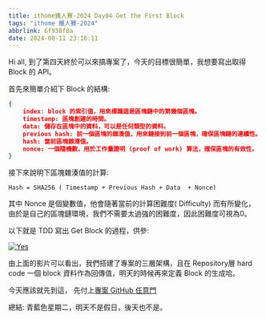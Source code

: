 ```yaml
---
title: ithome鐵人賽-2024 Day04 Get the First Block
tags: "ithome 鐵人賽-2024"
abbrlink: 6f938f8a
date: 2024-08-11 23:16:11
---
```

Hi all,  到了第四天終於可以來搞專案了，今天的目標很簡單，我想要寫出取得 Block 的 API。

首先來簡單介紹下 Block 的結構:

```json
{
    index: block 的索引值，用來標識這是區塊鏈中的第幾個區塊。
    timestamp: 區塊創建的時間。
    data: 儲存在區塊中的資料，可以是任何類型的資料。
    previous hash: 前一個區塊的雜湊值，用來鏈接到前一個區塊，確保區塊鏈的連續性。
    hash: 當前區塊雜湊值。
    nonce: 一個隨機數，用於工作量證明 (proof of work) 算法，確保區塊的有效性。
}
```

接下來說明下區塊雜湊值的計算:

`Hash = SHA256 ( Timestamp + Previous Hash + Data  + Nonce)`

其中 Nonce 是個變數值，他會隨著當前的計算困難度( Difficulty) 而有所變化，由於是自己的區塊鏈環境，我們不需要太過強的困難度，因此困難度可視為0。

以下就是 TDD 寫出 Get Block 的過程，供參:

[![Yes](https://img.youtube.com/vi/2e_w17iWLSU/0.jpg)](https://www.youtube.com/watch?v=2e_w17iWLSU)

由上面的影片可以看出，我們搭建了專案的三層架構，且在 Repository層 hard code 一個 block 資料作為回傳值，明天的時候再來定義 Block 的生成哈。

今天應該就先到這， 先付上[專案 GitHub 任意門](https://github.com/CodeMachine0121/CustomBlockChainLab.git)


總結: 青藍色星期二，明天不是假日，後天也不是。
